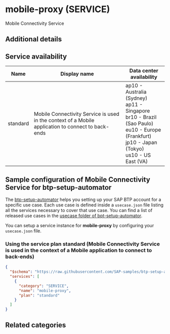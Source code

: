 # mobile-proxy (SERVICE)

Mobile Connectivity Service

## Additional details


## Service availability

| Name | Display name | Data center availability  |
|------|----------------|---------------------------|
|  standard  |  Mobile Connectivity Service is used in the context of a Mobile application to connect to back-ends  | ap10 - Australia (Sydney)<br> ap11 - Singapore<br> br10 - Brazil (Sao Paulo)<br> eu10 - Europe (Frankfurt)<br> jp10 - Japan (Tokyo)<br> us10 - US East (VA)  |

## Sample configuration of **Mobile Connectivity Service** for btp-setup-automator

The [btp-setup-automator](https://github.com/SAP-samples/btp-setup-automator) helps you setting up your SAP BTP account for a specific use case. Each use case is defined inside a `usecase.json` file listing all the services necessary to cover that use case. You can find a list of released use cases in the [usecase folder of bpt-setup-automator](https://github.com/SAP-samples/btp-setup-automator/tree/main/usecases).

You can setup a service instance for **mobile-proxy** by configuring your `usecase.json` file.

### Using the service plan **standard** (Mobile Connectivity Service is used in the context of a Mobile application to connect to back-ends)

```json
{
  "$schema": "https://raw.githubusercontent.com/SAP-samples/btp-setup-automator/main/libs/btpsa-usecase.json",
  "services": [
    {
      "category": "SERVICE",
      "name": "mobile-proxy",
      "plan": "standard"      
    }
  ]
}
```

## Related categories
